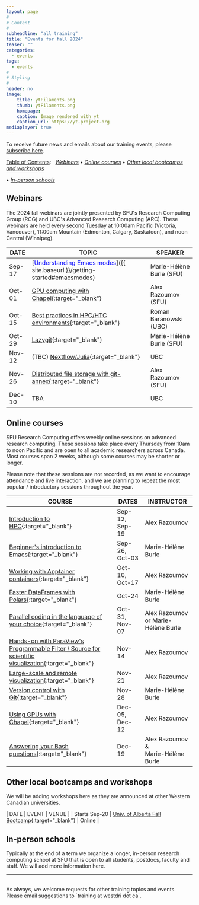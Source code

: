 ```yaml
---
layout: page
#
# Content
#
subheadline: "all training"
title: "Events for fall 2024"
teaser: ""
categories:
  - events
tags:
  - events
#
# Styling
#
header: no
image:
    title: ytFilaments.png
    thumb: ytFilaments.png
    homepage:
    caption: Image rendered with yt
    caption_url: https://yt-project.org
mediaplayer: true
---
```


<!-- deployment status https://github.com/WestGrid/trainingMaterials/actions -->

To receive future news and emails about our training events, please [subscribe here](/contact).

<!-- To receive future news and emails about the BC DRI Group and the Prairies DRI Group training events, please -->
<!-- [subscribe here](/contact). -->

<!-- Going forward, this new list will be our primary way to reach academic researchers in Western Canada (and -->
<!-- elsewhere). -->


[Table of Contents](#table-of-contents):
&nbsp;
[<em>Webinars</em>](#webinars)
• [<em>Online courses</em>](#online-courses)
• [<em>Other local bootcamps and workshops</em>](#bootcamps)
<!-- • [<em>Humanities and social sciences training</em>](#dh) -->
• [<em>In-person schools</em>](#schools)







## Webinars

<!-- BC DRI + Prairies DRI bi-weekly Research Computing webinars take place every second Tuesday at 10am Pacific / -->
<!-- 11pm Mountain / noon Central. -->

The 2024 fall webinars are jointly presented by SFU's Research Computing Group (RCG) and UBC's Advanced
Research Computing (ARC). These webinars are held every second Tuesday at 10:00am Pacific (Victoria,
Vancouver), 11:00am Mountain (Edmonton, Calgary, Saskatoon), and noon Central (Winnipeg).

<!-- Webinar registration will open in early September. -->

<!-- For *upcoming webinars*, click the linked title to see more details or to register. For *past -->
<!-- sessions*, click on the title to view recordings and slides. -->

| DATE | TOPIC | SPEAKER |
| ------------- | --------------- | ----------------- |
| Sep-17 | [<span style="color:blue">Understanding Emacs modes</span>]({{ site.baseurl }}/getting-started#emacsmodes) | Marie-Hélène Burle (SFU) |
| Oct-01 | [GPU computing with Chapel](https://docs.google.com/forms/d/e/1FAIpQLSeaGfga2jW4ZLLQsOBWh3TmwIPt_MJugwrNm7AZN8i_mbwKcQ/viewform){:target="_blank"} | Alex Razoumov (SFU) |
| Oct-15 | [Best practices in HPC/HTC environments](https://docs.google.com/forms/d/e/1FAIpQLSdr7GqjpAdgrTF8SPNNNEHDEvF_UwzbmmDwQ6ow6DQUcZHmng/viewform){:target="_blank"} | Roman Baranowski (UBC) |
| Oct-29 | [Lazygit](https://docs.google.com/forms/d/e/1FAIpQLSea-jWCntBehGXOSTY5F1SMc4UWbXs01miDJG4QexQuY9caQQ/viewform){:target="_blank"} | Marie-Hélène Burle (SFU) |
| Nov-12 | (TBC) [Nextflow/Julia](https://docs.google.com/forms/d/e/1FAIpQLScQ7DIJxVQ8ls5EMbsDkvl4rCEEOMs72KeAmlSDzsTCgu0dGw/viewform){:target="_blank"} | UBC | <!-- Nextflow/Julia from Alex Bouchard's group (https://www.stat.ubc.ca/~bouchard) -->
| Nov-26 | [Distributed file storage with git-annex](https://docs.google.com/forms/d/e/1FAIpQLSf39aAo_VwIjo2NlEESXvIT7Mnw7lGNVn9LUus6SyPX-VdqfQ/viewform){:target="_blank"} | Alex Razoumov (SFU) |
| Dec-10 | TBA | UBC |













<a name="courses"></a>
## Online courses

SFU Research Computing offers weekly online sessions on advanced research computing. These sessions take place
every Thursday from 10am to noon Pacific and are open to all academic researchers across Canada. Most courses
span 2 weeks, although some courses may be shorter or longer.

Please note that these sessions are not recorded, as we want to encourage attendance and live interaction, and
we are planning to repeat the most popular / introductory sessions throughout the year.

| COURSE | DATES | INSTRUCTOR |
| ------------- | --------------- | ----------------- |
| [Introduction to HPC](https://docs.google.com/forms/d/e/1FAIpQLScQE3fP4DrTIMQxERTXKLlz7xGSaR-fWH00r-JXHAgpcmdL8g/viewform){:target="_blank"} | Sep-12, Sep-19 | Alex Razoumov |
| [Beginner's introduction to Emacs](https://docs.google.com/forms/d/e/1FAIpQLSdOjQZ9T7xOZm8h9nuQJeYYKunRSl70Q_oze5snrQci5N_w-w/viewform){:target="_blank"} | Sep-26, Oct-03 | Marie-Hélène Burle |
| [Working with Apptainer containers](https://docs.google.com/forms/d/e/1FAIpQLSeOJ0SwZ36qq5L-kL5mDw5S9IjEwPz0gOReBvoLLy0cNyWHng/viewform){:target="_blank"} | Oct-10, Oct-17 | Alex Razoumov |
| [Faster DataFrames with Polars](https://docs.google.com/forms/u/1/d/e/1FAIpQLSfyj-x6WZkSW2bncmh-HpMqNoVk_3-FJYrhRHFiLEHMdCNWGA/viewform){:target="_blank"} | Oct-24 | Marie-Hélène Burle |
| [Parallel coding in the language of your choice](https://docs.google.com/forms/d/e/1FAIpQLScqmPkRp9cWkptrLSCkzAYKmkE6-5KkRHgV4I0ZLOIxbPsMUg/viewform){:target="_blank"} | Oct-31, Nov-07 | Alex Razoumov or Marie-Hélène Burle |
| [Hands-on with ParaView's Programmable Filter / Source for scientific visualization](https://docs.google.com/forms/d/e/1FAIpQLSe3diF5xlhJgTUSHKmOZUfj0gIBtoTCtojH2-JwdGR5-mPYZA/viewform){:target="_blank"} | Nov-14 | Alex Razoumov | <!-- Marie out of town on vacation -->
| [Large-scale and remote visualization](https://docs.google.com/forms/d/e/1FAIpQLSc701ePjS986Li0J9nwaIqvkKhHoRnQWx8PThg34XtFgpTs4A/viewform){:target="_blank"} | Nov-21 | Alex Razoumov | <!-- Marie is teaching @BCCAI workshop Nov-{20,21} -->
| [Version control with Git](https://docs.google.com/forms/d/e/1FAIpQLSdSaSj75OtSM9D5X-UJ7eL3leWhu0wmS16By9pKHpAsyTXpPg/viewform){:target="_blank"} | Nov-28 | Marie-Hélène Burle |
| [Using GPUs with Chapel](https://docs.google.com/forms/d/e/1FAIpQLSeFYsFasTaEu_6SAAI-zRnHdowX9LQEHnWR91BRxS0rYpUpiQ/viewform){:target="_blank"} | Dec-05, Dec-12 | Alex Razoumov | <!-- set up vGPUs on Arbutus or Beluga -->
| [Answering your Bash questions](https://docs.google.com/forms/d/e/1FAIpQLSf9fHRoHS0uXujB2Swtuj2Pn7d8M6YPnPYeYZWaNGxazrNnVQ/viewform){:target="_blank"} | Dec-19 | Alex Razoumov &<br> Marie-Hélène Burle | <!-- bring your own questions and problems or pick from our course; create a google form in advance -->




<!-- Alex to look at regression from scratch in JAX + Flax -->












<a name="bootcamps"></a>
## Other local bootcamps and workshops

We will be adding workshops here as they are announced at other Western Canadian universities.

| DATE | EVENT | VENUE |
| Starts Sep-20 | [Univ. of Alberta Fall Bootcamp](https://www.ualberta.ca/en/information-services-and-technology/news/2024/fall-research-computing-bootcamp-2024.html){:target="_blank"} | Online |







<a name="schools"></a>
## In-person schools

Typically at the end of a term we organize a longer, in-person research computing school at SFU that is open
to all students, postdocs, faculty and staff. We will add more information here.







---

<br>
As always, we welcome requests for other training topics and events. Please email suggestions to `training at
westdri dot ca`.

<!-- [text](link){:target="_blank"} -->
